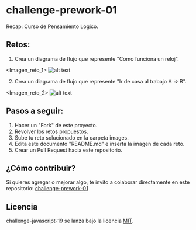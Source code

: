 # challenge-prework-01
Recap: Curso de Pensamiento Logico.

## Retos:

1. Crea un diagrama de flujo que represente "Como funciona un reloj".

<Imagen_reto_1>
![alt text](https://github.com/Rijutope06/challenge-prework-01/blob/master/imagenes/DiagramaReloj.png)

2. Crea un diagrama de flujo que represente "Ir de casa al trabajo A => B".

<Imagen_reto_2>
![alt text](https://github.com/Rijutope06/challenge-prework-01/blob/master/imagenes/DiagramaTrabajo.png)

## Pasos a seguir:

1. Hacer un "Fork" de este proyecto.
2. Revolver los retos propuestos.
3. Sube tu reto solucionado en la carpeta images.
4. Edita este documento "README.md" e inserta la imagen de cada reto.
4. Crear un Pull Request hacia este repositorio.

## ¿Cómo contribuir?

Si quieres agregar o mejorar algo, te invito a colaborar directamente en este repositorio: [challenge-prework-01](https://github.com/platzimaster/challenge-prework-01/)

## Licencia

challenge-javascript-19 se lanza bajo la licencia [MIT](https://opensource.org/licenses/MIT).
